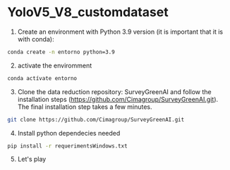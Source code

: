 # YoloV5_V8_customdataset

1) Create an environment with Python 3.9 version (it is important that it is with conda):

```bash
conda create -n entorno python=3.9
```

2) activate the enviromment

```bash
conda actívate entorno
```

3) Clone the data reduction repository: SurveyGreenAI and follow the installation steps (https://github.com/Cimagroup/SurveyGreenAI.git). The final installation step takes a few minutes.

```bash
git clone https://github.com/Cimagroup/SurveyGreenAI.git
```

4) Install python dependecies needed

```bash
pip install -r requerimentsWindows.txt
```

5) Let's play
